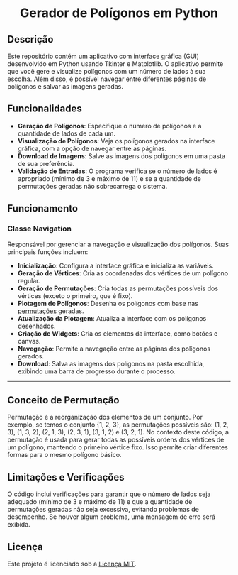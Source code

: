 <h1 align = "center"> Gerador de Polígonos em Python </h1>

## Descrição

Este repositório contém um aplicativo com interface gráfica (GUI) desenvolvido em Python usando Tkinter e Matplotlib. O aplicativo permite que você gere e visualize polígonos com um número de lados à sua escolha. Além disso, é possível navegar entre diferentes páginas de polígonos e salvar as imagens geradas.

## Funcionalidades

- **Geração de Polígonos**: Especifique o número de polígonos e a quantidade de lados de cada um.
- **Visualização de Polígonos**: Veja os polígonos gerados na interface gráfica, com a opção de navegar entre as páginas.
- **Download de Imagens**: Salve as imagens dos polígonos em uma pasta de sua preferência.
- **Validação de Entradas**: O programa verifica se o número de lados é apropriado (mínimo de 3 e máximo de 11) e se a quantidade de permutações geradas não sobrecarrega o sistema.

## Funcionamento


### Classe Navigation

Responsável por gerenciar a navegação e visualização dos polígonos. Suas principais funções incluem:

- **Inicialização**: Configura a interface gráfica e inicializa as variáveis.
- **Geração de Vértices**: Cria as coordenadas dos vértices de um polígono regular.
- **Geração de Permutações**: Cria todas as permutações possíveis dos vértices (exceto o primeiro, que é fixo).
- **Plotagem de Polígonos**: Desenha os polígonos com base nas [permutações](#permutacao) geradas.
- **Atualização da Plotagem**: Atualiza a interface com os polígonos desenhados.
- **Criação de Widgets**: Cria os elementos da interface, como botões e canvas.
- **Navegação**: Permite a navegação entre as páginas dos polígonos gerados.
- **Download**: Salva as imagens dos polígonos na pasta escolhida, exibindo uma barra de progresso durante o processo.


---
## Conceito de Permutação <a name = "permutacao"> </a>

Permutação é a reorganização dos elementos de um conjunto. Por exemplo, se temos o conjunto {1, 2, 3}, as permutações possíveis são: (1, 2, 3), (1, 3, 2), (2, 1, 3), (2, 3, 1), (3, 1, 2) e (3, 2, 1). No contexto deste código, a permutação é usada para gerar todas as possíveis ordens dos vértices de um polígono, mantendo o primeiro vértice fixo. Isso permite criar diferentes formas para o mesmo polígono básico.


## Limitações e Verificações

O código inclui verificações para garantir que o número de lados seja adequado (mínimo de 3 e máximo de 11) e que a quantidade de permutações geradas não seja excessiva, evitando problemas de desempenho. Se houver algum problema, uma mensagem de erro será exibida.


## Licença

Este projeto é licenciado sob a [Licença MIT](LICENSE).
